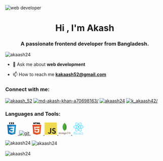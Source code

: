 ![web developer](https://scontent.fcgp17-1.fna.fbcdn.net/v/t1.6435-9/75627416_201119050917299_3622627072465174528_n.jpg?stp=dst-jpg_s960x960&_nc_cat=102&ccb=1-7&_nc_sid=e3f864&_nc_eui2=AeEcejh8azeSrM3QQ3oFDi7CDSsPePpeFjYNKw94-l4WNhiXtyzWJwbZH1d4xpOVSTEY0Y62Ac1g-v72p_awXDV8&_nc_ohc=ve0m50qMewUAX-KIldx&_nc_ht=scontent.fcgp17-1.fna&oh=00_AT9Pb4M9HV1LOnC4dIzmZotAb4aWjNMzrZ2cwpRDb3W52Q&oe=62C5A116)
<h1 align="center">Hi , I'm Akash</h1>
<h3 align="center">A passionate frontend developer from Bangladesh.</h3>

<p align="left"> <img src="https://komarev.com/ghpvc/?username=akaash24&label=Profile%20views&color=0e75b6&style=flat" alt="akaash24" /> </p>

- 💬 Ask me about **web development**

- 📫 How to reach me **kakaash52@gmail.com**

<h3 align="left">Connect with me:</h3>
<p align="left">
<a href="https://twitter.com/akaash_52" target="blank"><img align="center" src="https://raw.githubusercontent.com/rahuldkjain/github-profile-readme-generator/master/src/images/icons/Social/twitter.svg" alt="akaash_52" height="30" width="40" /></a>
<a href="https://linkedin.com/in/md-akash-khan-a70698163/" target="blank"><img align="center" src="https://raw.githubusercontent.com/rahuldkjain/github-profile-readme-generator/master/src/images/icons/Social/linked-in-alt.svg" alt="md-akash-khan-a70698163/" height="30" width="40" /></a>
<a href="https://fb.com/akaash24" target="blank"><img align="center" src="https://raw.githubusercontent.com/rahuldkjain/github-profile-readme-generator/master/src/images/icons/Social/facebook.svg" alt="akaash24" height="30" width="40" /></a>
<a href="https://instagram.com/k_akaash42/" target="blank"><img align="center" src="https://raw.githubusercontent.com/rahuldkjain/github-profile-readme-generator/master/src/images/icons/Social/instagram.svg" alt="k_akaash42/" height="30" width="40" /></a>
</p>

<h3 align="left">Languages and Tools:</h3>
<p align="left"> <a href="https://www.w3schools.com/css/" target="_blank" rel="noreferrer"> <img src="https://raw.githubusercontent.com/devicons/devicon/master/icons/css3/css3-original-wordmark.svg" alt="css3" width="40" height="40"/> </a> <a href="https://git-scm.com/" target="_blank" rel="noreferrer"> <img src="https://www.vectorlogo.zone/logos/git-scm/git-scm-icon.svg" alt="git" width="40" height="40"/> </a> <a href="https://www.w3.org/html/" target="_blank" rel="noreferrer"> <img src="https://raw.githubusercontent.com/devicons/devicon/master/icons/html5/html5-original-wordmark.svg" alt="html5" width="40" height="40"/> </a> <a href="https://developer.mozilla.org/en-US/docs/Web/JavaScript" target="_blank" rel="noreferrer"> <img src="https://raw.githubusercontent.com/devicons/devicon/master/icons/javascript/javascript-original.svg" alt="javascript" width="40" height="40"/> </a> <a href="https://www.mongodb.com/" target="_blank" rel="noreferrer"> <img src="https://raw.githubusercontent.com/devicons/devicon/master/icons/mongodb/mongodb-original-wordmark.svg" alt="mongodb" width="40" height="40"/> </a> <a href="https://reactjs.org/" target="_blank" rel="noreferrer"> <img src="https://raw.githubusercontent.com/devicons/devicon/master/icons/react/react-original-wordmark.svg" alt="react" width="40" height="40"/> </a> </p>

<p><img align="left" src="https://github-readme-stats.vercel.app/api/top-langs?username=akaash24&show_icons=true&locale=en&layout=compact" alt="akaash24" /></p>

<p>&nbsp;<img align="center" src="https://github-readme-stats.vercel.app/api?username=akaash24&show_icons=true&locale=en" alt="akaash24" /></p>

<p><img align="center" src="https://github-readme-streak-stats.herokuapp.com/?user=akaash24&" alt="akaash24" /></p>
